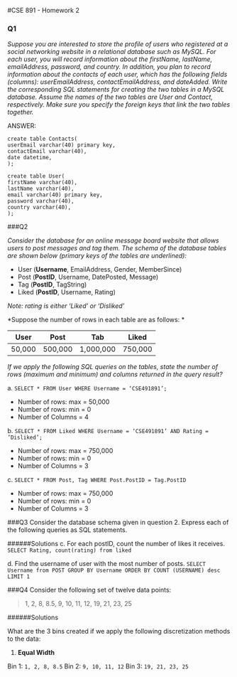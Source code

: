 #CSE 891 - Homework 2




### Q1


*Suppose you are interested to store the profile of users who registered at a social networking website in a relational database such as MySQL. For each user, you will record information about the firstName, lastName, emailAddress, password, and country. In addition, you plan to record information about the contacts of each user, which has the following fields (columns): userEmailAddress, contactEmailAddress, and dateAdded. Write the corresponding SQL statements for creating the two tables in a MySQL database. Assume the names of the two tables are User and Contact, respectively. Make sure you specify the foreign keys that link the two tables together.*



ANSWER:

```
create table Contacts(
userEmail varchar(40) primary key,
contactEmail varchar(40),
date datetime,
);

create table User(
firstName varchar(40),
lastName varchar(40),
email varchar(40) primary key,
password varchar(40),
country varchar(40),
);

```




###Q2


*Consider the database for an online message board website that allows users to post messages and tag them. The schema of the database tables are shown below (primary keys of the tables are underlined):*


* User (**Username**, EmailAddress, Gender, MemberSince) 
* Post (**PostID**, Username, DatePosted, Message) 
* Tag (**PostID**, TagString) 
* Liked (**PostID**, Username, Rating) 

*Note: rating is either ‘Liked’ or ‘Disliked’*


*Suppose the number of rows in each table are as follows: *



| User   | Post    | Tab       | Liked   |
|--------|---------|-----------|---------|
| 50,000 | 500,000 | 1,000,000 | 750,000 |



*If we apply the following SQL queries on the tables, state the number of rows (maximum and minimum) and columns returned in the query result?*


a. `SELECT * FROM User WHERE Username = ‘CSE491891’;`
* Number of rows: max = 50,000
* Number of rows: min = 0
* Number of Columns   = 4


b. `SELECT * FROM Liked WHERE Username = ‘CSE491891’ AND Rating = ’Disliked’;`
* Number of rows: max = 750,000
* Number of rows: min = 0
* Number of Columns   = 3


c. `SELECT * FROM Post, Tag WHERE Post.PostID = Tag.PostID`
* Number of rows: max = 750,000
* Number of rows: min = 0
* Number of Columns   = 3



###Q3
Consider the database schema given in question 2. Express each of the following queries as SQL statements.


######Solutions
c. For each postID, count the number of likes it receives.
`SELECT Rating, count(rating) from liked`

d. Find the username of user with the most number of posts.
`SELECT Username from POST GROUP BY Username ORDER BY COUNT (USERNAME) desc LIMIT 1`



###Q4
Consider the following set of twelve data points:

> 1, 2, 8, 8.5, 9, 10, 11, 12, 19, 21, 23, 25

######Solutions

What are the 3 bins created if we apply the following discretization methods to the data: 

1. **Equal Width**

Bin 1: `1, 2, 8, 8.5`
Bin 2: `9, 10, 11, 12`
Bin 3: `19, 21, 23, 25`

